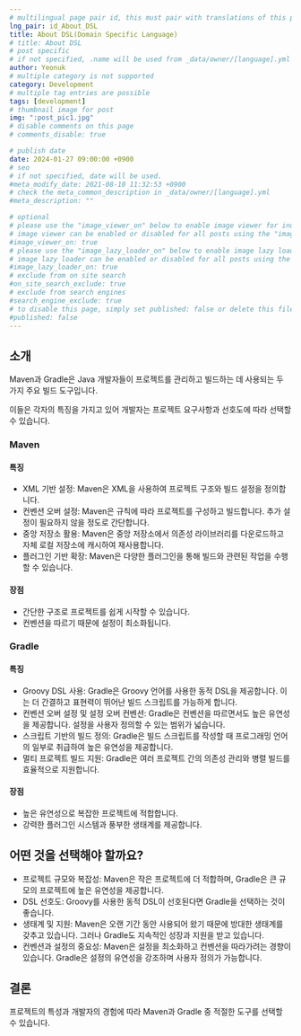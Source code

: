 ```yaml
---
# multilingual page pair id, this must pair with translations of this page. (This name must be unique)
lng_pair: id_About_DSL
title: About DSL(Domain Specific Language)
# title: About DSL
# post specific
# if not specified, .name will be used from _data/owner/[language].yml
author: Yeonuk
# multiple category is not supported
category: Development
# multiple tag entries are possible
tags: [development]
# thumbnail image for post
img: ":post_pic1.jpg"
# disable comments on this page
# comments_disable: true

# publish date
date: 2024-01-27 09:00:00 +0900
# seo
# if not specified, date will be used.
#meta_modify_date: 2021-08-10 11:32:53 +0900
# check the meta_common_description in _data/owner/[language].yml
#meta_description: ""

# optional
# please use the "image_viewer_on" below to enable image viewer for individual pages or posts (_posts/ or [language]/_posts folders).
# image viewer can be enabled or disabled for all posts using the "image_viewer_posts: true" setting in _data/conf/main.yml.
#image_viewer_on: true
# please use the "image_lazy_loader_on" below to enable image lazy loader for individual pages or posts (_posts/ or [language]/_posts folders).
# image lazy loader can be enabled or disabled for all posts using the "image_lazy_loader_posts: true" setting in _data/conf/main.yml.
#image_lazy_loader_on: true
# exclude from on site search
#on_site_search_exclude: true
# exclude from search engines
#search_engine_exclude: true
# to disable this page, simply set published: false or delete this file
#published: false
---
```


<!-- outline-start -->

## 소개

Maven과 Gradle은 Java 개발자들이 프로젝트를 관리하고 빌드하는 데 사용되는 두 가지 주요 빌드 도구입니다.

이들은 각자의 특징을 가지고 있어 개발자는 프로젝트 요구사항과 선호도에 따라 선택할 수 있습니다.

<!-- outline-end -->

### Maven

#### 특징

- XML 기반 설정: Maven은 XML을 사용하여 프로젝트 구조와 빌드 설정을 정의합니다.
- 컨벤션 오버 설정: Maven은 규칙에 따라 프로젝트를 구성하고 빌드합니다. 추가 설정이 필요하지 않을 정도로 간단합니다.
- 중앙 저장소 활용: Maven은 중앙 저장소에서 의존성 라이브러리를 다운로드하고 자체 로컬 저장소에 캐시하여 재사용합니다.
- 플러그인 기반 확장: Maven은 다양한 플러그인을 통해 빌드와 관련된 작업을 수행할 수 있습니다.

#### 장점

- 간단한 구조로 프로젝트를 쉽게 시작할 수 있습니다.
- 컨벤션을 따르기 때문에 설정이 최소화됩니다.

### Gradle

#### 특징

- Groovy DSL 사용: Gradle은 Groovy 언어를 사용한 동적 DSL을 제공합니다. 이는 더 간결하고 표현력이 뛰어난 빌드 스크립트를 가능하게 합니다.
- 컨벤션 오버 설정 및 설정 오버 컨벤션: Gradle은 컨벤션을 따르면서도 높은 유연성을 제공합니다. 설정을 사용자 정의할 수 있는 범위가 넓습니다.
- 스크립트 기반의 빌드 정의: Gradle은 빌드 스크립트를 작성할 때 프로그래밍 언어의 일부로 취급하여 높은 유연성을 제공합니다.
- 멀티 프로젝트 빌드 지원: Gradle은 여러 프로젝트 간의 의존성 관리와 병렬 빌드를 효율적으로 지원합니다.

#### 장점

- 높은 유연성으로 복잡한 프로젝트에 적합합니다.
- 강력한 플러그인 시스템과 풍부한 생태계를 제공합니다.

## 어떤 것을 선택해야 할까요?

- 프로젝트 규모와 복잡성: Maven은 작은 프로젝트에 더 적합하며, Gradle은 큰 규모의 프로젝트에 높은 유연성을 제공합니다.
- DSL 선호도: Groovy를 사용한 동적 DSL이 선호된다면 Gradle을 선택하는 것이 좋습니다.
- 생태계 및 지원: Maven은 오랜 기간 동안 사용되어 왔기 때문에 방대한 생태계를 갖추고 있습니다. 그러나 Gradle도 지속적인 성장과 지원을 받고 있습니다.
- 컨벤션과 설정의 중요성: Maven은 설정을 최소화하고 컨벤션을 따라가려는 경향이 있습니다. Gradle은 설정의 유연성을 강조하며 사용자 정의가 가능합니다.

## 결론

프로젝트의 특성과 개발자의 경험에 따라 Maven과 Gradle 중 적절한 도구를 선택할 수 있습니다.
